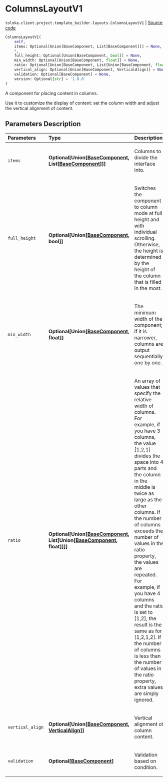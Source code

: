 # ColumnsLayoutV1
`toloka.client.project.template_builder.layouts.ColumnsLayoutV1` | [Source code](https://github.com/Toloka/toloka-kit/blob/v1.1.2/src/client/project/template_builder/layouts.py#L58)

```python
ColumnsLayoutV1(
    self,
    items: Optional[Union[BaseComponent, List[BaseComponent]]] = None,
    *,
    full_height: Optional[Union[BaseComponent, bool]] = None,
    min_width: Optional[Union[BaseComponent, float]] = None,
    ratio: Optional[Union[BaseComponent, List[Union[BaseComponent, float]]]] = None,
    vertical_align: Optional[Union[BaseComponent, VerticalAlign]] = None,
    validation: Optional[BaseComponent] = None,
    version: Optional[str] = '1.0.0'
)
```

A component for placing content in columns.


Use it to customize the display of content: set the column width and adjust the vertical alignment of content.

## Parameters Description

| Parameters | Type | Description |
| :----------| :----| :-----------|
`items`|**Optional\[Union\[[BaseComponent](toloka.client.project.template_builder.base.BaseComponent.md), List\[[BaseComponent](toloka.client.project.template_builder.base.BaseComponent.md)\]\]\]**|<p>Columns to divide the interface into.</p>
`full_height`|**Optional\[Union\[[BaseComponent](toloka.client.project.template_builder.base.BaseComponent.md), bool\]\]**|<p>Switches the component to column mode at full height and with individual scrolling. Otherwise, the height is determined by the height of the column that is filled in the most.</p>
`min_width`|**Optional\[Union\[[BaseComponent](toloka.client.project.template_builder.base.BaseComponent.md), float\]\]**|<p>The minimum width of the component; if it is narrower, columns are output sequentially, one by one.</p>
`ratio`|**Optional\[Union\[[BaseComponent](toloka.client.project.template_builder.base.BaseComponent.md), List\[Union\[[BaseComponent](toloka.client.project.template_builder.base.BaseComponent.md), float\]\]\]\]**|<p>An array of values that specify the relative width of columns. For example, if you have 3 columns, the value [1,2,1] divides the space into 4 parts and the column in the middle is twice as large as the other columns. If the number of columns exceeds the number of values in the ratio property, the values are repeated. For example, if you have 4 columns and the ratio is set to [1,2], the result is the same as for [1,2,1,2]. If the number of columns is less than the number of values in the ratio property, extra values are simply ignored.</p>
`vertical_align`|**Optional\[Union\[[BaseComponent](toloka.client.project.template_builder.base.BaseComponent.md), [VerticalAlign](toloka.client.project.template_builder.layouts.ColumnsLayoutV1.VerticalAlign.md)\]\]**|<p>Vertical alignment of column content.</p>
`validation`|**Optional\[[BaseComponent](toloka.client.project.template_builder.base.BaseComponent.md)\]**|<p>Validation based on condition.</p>
